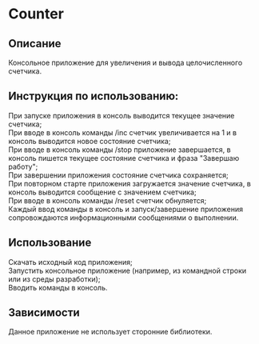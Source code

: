 # Counter

## Описание
Консольное приложение для увеличения и вывода целочисленного счетчика.

## Инструкция по использованию:

При запуске приложения в консоль выводится текущее значение счетчика;  
При вводе в консоль команды /inc счетчик увеличивается на 1 и в консоль выводится новое состояние счетчика;  
При вводе в консоль команды /stop приложение завершается, в консоль пишется текущее состояние счетчика и фраза "Завершаю работу";  
При завершении приложения состояние счетчика сохраняется;  
При повторном старте приложения загружается значение счетчика, в консоль выводится сообщение с значением счетчика;  
При вводе в консоль команды /reset счетчик обнуляется;  
Каждый ввод команды в консоль и запуск/завершение приложения сопровождаются информационными сообщениями о выполнении.

## Использование
Скачать исходный код приложения;  
Запустить консольное приложение (например, из командной строки или из среды разработки);  
Вводить команды в консоль.

## Зависимости
Данное приложение не использует сторонние библиотеки.
